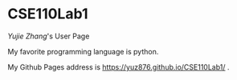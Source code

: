 # CSE110Lab1

*Yujie Zhang*'s User Page

My favorite programming language is python.

My Github Pages address is https://yuz876.github.io/CSE110Lab1/ .